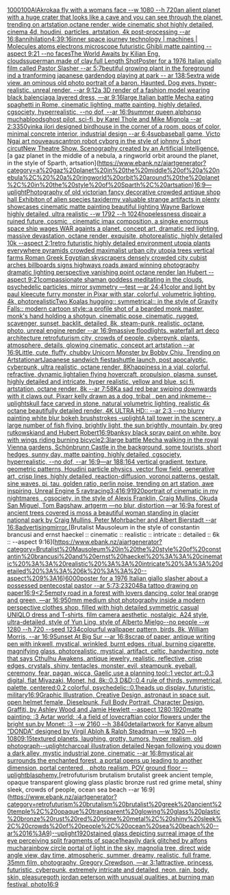 [1000100](https://www.ebank.nz/aiartgenerator?category=1000100)[AlAkroka](https://www.ebank.nz/aiartgenerator?category=AlAkroka)[a fly with a womans face --w 1080 --h 720](https://www.ebank.nz/aiartgenerator?category=a%20fly%20with%20a%20womans%20face%20--w%201080%20--h%20720)[an alient planet with a huge crater that looks like a cave and you can see through the planet, trending on artstation,octane render, wide cinematic shot highly detailed, cinema 4d, houdini, particles, artstation, 4k post-processing --ar 16:8](https://www.ebank.nz/aiartgenerator?category=an%20alient%20planet%20with%20a%20huge%20crater%20that%20looks%20like%20a%20cave%20and%20you%20can%20see%20through%20the%20planet%2C%20trending%20on%20artstation%2Coctane%20render%2C%20wide%20cinematic%20shot%20highly%20detailed%2C%20cinema%204d%2C%20houdini%2C%20particles%2C%20artstation%2C%204k%20post-processing%20--ar%2016%3A8)[annihilation](https://www.ebank.nz/aiartgenerator?category=annihilation)[4:3](https://www.ebank.nz/aiartgenerator?category=4%3A3)[9:16](https://www.ebank.nz/aiartgenerator?category=9%3A16)[inner space journey  technology | machines | Molecules atoms electrons  microscope futuristic  Ghibli matte painting  --aspect 9:21 --no faces](https://www.ebank.nz/aiartgenerator?category=inner%20space%20journey%20%20technology%20%7C%20machines%20%7C%20Molecules%20atoms%20electrons%20%20microscope%20futuristic%20%20Ghibli%20matte%20painting%20%20--aspect%209%3A21%20--no%20faces)[The World Awaits by Kilian Eng, clouds](https://www.ebank.nz/aiartgenerator?category=The%20World%20Awaits%20by%20Kilian%20Eng%2C%20clouds)[superman,made of clay,full Length Shot](https://www.ebank.nz/aiartgenerator?category=superman%2Cmade%20of%20clay%2Cfull%20Length%20Shot)[Poster for a 1976 Italian giallo film called Pastor Slasher --ar 5:7](https://www.ebank.nz/aiartgenerator?category=Poster%20for%20a%201976%20Italian%20giallo%20film%20called%20Pastor%20Slasher%20--ar%205%3A7)[beutiful growing plant in the foreground ind a tranforming japanese garden](https://www.ebank.nz/aiartgenerator?category=beutiful%20growing%20plant%20in%20the%20foreground%20ind%20a%20tranforming%20japanese%20garden)[dog playing at park -- ar 13](https://www.ebank.nz/aiartgenerator?category=dog%20playing%20at%20park%20--%20ar%2013)[8:5](https://www.ebank.nz/aiartgenerator?category=8%3A5)[extra wide view. an ominous old photo portrait of a baron. Haunted. Dog eyes. hyper-realistic. unreal render. --ar 9:12](https://www.ebank.nz/aiartgenerator?category=extra%20wide%20view.%20an%20ominous%20old%20photo%20portrait%20of%20a%20baron.%20Haunted.%20Dog%20eyes.%20hyper-realistic.%20unreal%20render.%20--ar%209%3A12)[a 3D render of a fashion model wearing black balenciaga layered dress, —ar 9:16](https://www.ebank.nz/aiartgenerator?category=a%203D%20render%20of%20a%20fashion%20model%20wearing%20black%20balenciaga%20layered%20dress%2C%20%E2%80%94ar%209%3A16)[large Italian battle Mecha eating spaghetti in Rome, cinematic lighting, matte painting, highly detailed, cgsociety, hyperrealistic, --no dof, --ar 16:9](https://www.ebank.nz/aiartgenerator?category=large%20Italian%20battle%20Mecha%20eating%20spaghetti%20in%20Rome%2C%20cinematic%20lighting%2C%20matte%20painting%2C%20highly%20detailed%2C%20cgsociety%2C%20hyperrealistic%2C%20--no%20dof%2C%20--ar%2016%3A9)[summer queen,alphonso mucha](https://www.ebank.nz/aiartgenerator?category=summer%20queen%2Calphonso%20mucha)[bloods](https://www.ebank.nz/aiartgenerator?category=bloods)[ghost pilot, sci-fi, by Karel Thole and Mike Mignola --ar 2:3](https://www.ebank.nz/aiartgenerator?category=ghost%20pilot%2C%20sci-fi%2C%20by%20Karel%20Thole%20and%20Mike%20Mignola%20--ar%202%3A3)[350](https://www.ebank.nz/aiartgenerator?category=350)[yinka ilori designed birdhouse in the corner of a room, pops of color, minimal concrete interior, industrial design --ar 6:4](https://www.ebank.nz/aiartgenerator?category=yinka%20ilori%20designed%20birdhouse%20in%20the%20corner%20of%20a%20room%2C%20pops%20of%20color%2C%20minimal%20concrete%20interior%2C%20industrial%20design%20--ar%206%3A4)[sup](https://www.ebank.nz/aiartgenerator?category=sup)[baseball game, Victo Ngai art nouveau](https://www.ebank.nz/aiartgenerator?category=baseball%20game%2C%20Victo%20Ngai%20art%20nouveau)[scantron robot cyborg in the style of johnny 5 short circut](https://www.ebank.nz/aiartgenerator?category=scantron%20robot%20cyborg%20in%20the%20style%20of%20johnny%205%20short%20circut)[New Theatre Show. Scenography created by an Artificial Intelligence.](https://www.ebank.nz/aiartgenerator?category=New%20Theatre%20Show.%20Scenography%20created%20by%20an%20Artificial%20Intelligence.)[a gaz planet in the middle of a nebula,  a ringworld orbit around the planet, in the style of Sparth, artsation](https://www.ebank.nz/aiartgenerator?category=a%20gaz%20planet%20in%20the%20middle%20of%20a%20nebula%2C%20%20a%20ringworld%20orbit%20around%20the%20planet%2C%20in%20the%20style%20of%20Sparth%2C%20artsation)[16:9](https://www.ebank.nz/aiartgenerator?category=16%3A9)[—uplight](https://www.ebank.nz/aiartgenerator?category=%E2%80%94uplight)[Photography of old victorian fancy decorative crowded antique shop hall Exhibiton of alien species taxidermy valuable strange artifacts in plenty showcases cinematic matte painting beautiful lighting Wayne Barlowe highly detailed, ultra realistic --w 1792 --h 1024](https://www.ebank.nz/aiartgenerator?category=Photography%20of%20old%20victorian%20fancy%20decorative%20crowded%20antique%20shop%20hall%20Exhibiton%20of%20alien%20species%20taxidermy%20valuable%20strange%20artifacts%20in%20plenty%20showcases%20cinematic%20matte%20painting%20beautiful%20lighting%20Wayne%20Barlowe%20highly%20detailed%2C%20ultra%20realistic%20--w%201792%20--h%201024)[hopelessness dispair a ruined future, cosmic , cinematic imax composition, a singke enormous space ship wages WAR againts a planet, concept art, dramatic red lighting, massive devastation, octane render, exquisite, photorealistic, highly detailed 10k --aspect 2:1](https://www.ebank.nz/aiartgenerator?category=hopelessness%20dispair%20a%20ruined%20future%2C%20cosmic%20%2C%20cinematic%20imax%20composition%2C%20a%20singke%20enormous%20space%20ship%20wages%20WAR%20againts%20a%20planet%2C%20concept%20art%2C%20dramatic%20red%20lighting%2C%20massive%20devastation%2C%20octane%20render%2C%20exquisite%2C%20photorealistic%2C%20highly%20detailed%2010k%20--aspect%202%3A1)[retro futuristic highly detailed environment utopia plants everywhere pyramids crowded maximalist urban city utopia trees  vertical farms Roman Greek Egyptian skyscrapers densely crowded city cubist arches billboards signs highways roads award winning photography dramatic lighting perspective vanishing point octane render Ian Hubert  --aspect 9:21](https://www.ebank.nz/aiartgenerator?category=retro%20futuristic%20highly%20detailed%20environment%20utopia%20plants%20everywhere%20pyramids%20crowded%20maximalist%20urban%20city%20utopia%20trees%20%20vertical%20farms%20Roman%20Greek%20Egyptian%20skyscrapers%20densely%20crowded%20city%20cubist%20arches%20billboards%20signs%20highways%20roads%20award%20winning%20photography%20dramatic%20lighting%20perspective%20vanishing%20point%20octane%20render%20Ian%20Hubert%20%20--aspect%209%3A21)[compassionate shaman goddess meditating in the clouds, psychedelic particles, mirror symmetry —test —ar 24:41](https://www.ebank.nz/aiartgenerator?category=compassionate%20shaman%20goddess%20meditating%20in%20the%20clouds%2C%20psychedelic%20particles%2C%20mirror%20symmetry%20%E2%80%94test%20%E2%80%94ar%2024%3A41)[color and light by paul klee](https://www.ebank.nz/aiartgenerator?category=color%20and%20light%20by%20paul%20klee)[cute furry monster in Pixar with star, colorful, volumetric lighting, 4k, photorealistic](https://www.ebank.nz/aiartgenerator?category=cute%20furry%20monster%20in%20Pixar%20with%20star%2C%20colorful%2C%20volumetric%20lighting%2C%204k%2C%20photorealistic)[Two Koalas hugging:: symmetrical:: in the style of Gravity Falls:: modern cartoon style::](https://www.ebank.nz/aiartgenerator?category=Two%20Koalas%20hugging%3A%3A%20symmetrical%3A%3A%20in%20the%20style%20of%20Gravity%20Falls%3A%3A%20modern%20cartoon%20style%3A%3A)[a profile shot of a bearded  monk master, monk's hand holding a shotgun, cinematic pose, cinematic, rugged, scavenger, sunset, backlit, detailed, 8k, steam-punk, realistic, octane, photo, unreal engine render --ar 16:9](https://www.ebank.nz/aiartgenerator?category=a%20profile%20shot%20of%20a%20bearded%20%20monk%20master%2C%20monk%27s%20hand%20holding%20a%20shotgun%2C%20cinematic%20pose%2C%20cinematic%2C%20rugged%2C%20scavenger%2C%20sunset%2C%20backlit%2C%20detailed%2C%208k%2C%20steam-punk%2C%20realistic%2C%20octane%2C%20photo%2C%20unreal%20engine%20render%20--ar%2016%3A9)[massive floodlights. waterfall art deco architecture retrofuturism city, crowds of people, cyberpynk, plants, atmosphere, details, glowing cinematic, concept art artstation --ar 16:9](https://www.ebank.nz/aiartgenerator?category=massive%20floodlights.%20waterfall%20art%20deco%20architecture%20retrofuturism%20city%2C%20crowds%20of%20people%2C%20cyberpynk%2C%20plants%2C%20atmosphere%2C%20details%2C%20glowing%20cinematic%2C%20concept%20art%20artstation%20--ar%2016%3A9)[Little, cute, fluffy, chubby Unicorn Monster by Bobby Chiu, Trending on Artstation](https://www.ebank.nz/aiartgenerator?category=Little%2C%20cute%2C%20fluffy%2C%20chubby%20Unicorn%20Monster%20by%20Bobby%20Chiu%2C%20Trending%20on%20Artstation)[art](https://www.ebank.nz/aiartgenerator?category=art)[Japanese sandwich fiesta](https://www.ebank.nz/aiartgenerator?category=Japanese%20sandwich%20fiesta)[shuttle launch, post apocalyptic, cyberpunk, ultra realistic, octane render, 8K](https://www.ebank.nz/aiartgenerator?category=shuttle%20launch%2C%20post%20apocalyptic%2C%20cyberpunk%2C%20ultra%20realistic%2C%20octane%20render%2C%208K)[happiness in a vial, colorful, refractive, dynamic light](https://www.ebank.nz/aiartgenerator?category=happiness%20in%20a%20vial%2C%20colorful%2C%20refractive%2C%20dynamic%20light)[alien flying hovercraft, propulsion, plasma, sunset, highly detailed and intricate, hyper realistic, yellow and blue, sci fi, artstation, octane render, 8k --ar 7:5](https://www.ebank.nz/aiartgenerator?category=alien%20flying%20hovercraft%2C%20propulsion%2C%20plasma%2C%20sunset%2C%20highly%20detailed%20and%20intricate%2C%20hyper%20realistic%2C%20yellow%20and%20blue%2C%20sci%20fi%2C%20artstation%2C%20octane%20render%2C%208k%20--ar%207%3A5)[8K](https://www.ebank.nz/aiartgenerator?category=8K)[a sad red bear swiping downwards with it claws out, Pixar](https://www.ebank.nz/aiartgenerator?category=a%20sad%20red%20bear%20swiping%20downwards%20with%20it%20claws%20out%2C%20Pixar)[r kelly drawn as a dog, tribal , pen and ink](https://www.ebank.nz/aiartgenerator?category=r%20kelly%20drawn%20as%20a%20dog%2C%20tribal%20%2C%20pen%20and%20ink)[meme](https://www.ebank.nz/aiartgenerator?category=meme)[--uplight](https://www.ebank.nz/aiartgenerator?category=--uplight)[skull face carved in stone, natural volumetric lighting, realistic 4k octane beautifully detailed render, 4K ULTRA HD:: --ar 2:3 --no blurry painting white blur bokeh brushstrokes –uplight](https://www.ebank.nz/aiartgenerator?category=skull%20face%20carved%20in%20stone%2C%20natural%20volumetric%20lighting%2C%20realistic%204k%20octane%20beautifully%20detailed%20render%2C%204K%20ULTRA%20HD%3A%3A%20--ar%202%3A3%20--no%20blurry%20painting%20white%20blur%20bokeh%20brushstrokes%20%E2%80%93uplight)[A tall tower in the scenery, a large number of fish flying, brightly light, the sun brightly, mountain, by greg rutkowskiand and Hubert Robert](https://www.ebank.nz/aiartgenerator?category=A%20tall%20tower%20in%20the%20scenery%2C%20a%20large%20number%20of%20fish%20flying%2C%20brightly%20light%2C%20the%20sun%20brightly%2C%20mountain%2C%20by%20greg%20rutkowskiand%20and%20Hubert%20Robert)[16:9](https://www.ebank.nz/aiartgenerator?category=16%3A9)[banksy black spray paint on white, boy with wings riding burning bicycle](https://www.ebank.nz/aiartgenerator?category=banksy%20black%20spray%20paint%20on%20white%2C%20boy%20with%20wings%20riding%20burning%20bicycle)[2:3](https://www.ebank.nz/aiartgenerator?category=2%3A3)[large battle Mecha walking in the royal Vienna gardens, Schönbrunn Castle in the background, some tourists, short hedges, sunny day, matte painting, highly detailed, cgsociety, hyperrealistic, --no dof, --ar 16:9](https://www.ebank.nz/aiartgenerator?category=large%20battle%20Mecha%20walking%20in%20the%20royal%20Vienna%20gardens%2C%20Sch%C3%B6nbrunn%20Castle%20in%20the%20background%2C%20some%20tourists%2C%20short%20hedges%2C%20sunny%20day%2C%20matte%20painting%2C%20highly%20detailed%2C%20cgsociety%2C%20hyperrealistic%2C%20--no%20dof%2C%20--ar%2016%3A9)[—ar 188:164 vertical gradient, texture, geometric patterns, Houdini particle physics, vector flow field, generative art, crisp lines, highly detailed, reaction-diffusion, voronoi patterns, gestalt, sine waves, pi, tau, golden ratio, perlin noise, trending on art station, awe inspiring, Unreal Engine 5 raytracing](https://www.ebank.nz/aiartgenerator?category=%E2%80%94ar%20188%3A164%20vertical%20gradient%2C%20texture%2C%20geometric%20patterns%2C%20Houdini%20particle%20physics%2C%20vector%20flow%20field%2C%20generative%20art%2C%20crisp%20lines%2C%20highly%20detailed%2C%20reaction-diffusion%2C%20voronoi%20patterns%2C%20gestalt%2C%20sine%20waves%2C%20pi%2C%20tau%2C%20golden%20ratio%2C%20perlin%20noise%2C%20trending%20on%20art%20station%2C%20awe%20inspiring%2C%20Unreal%20Engine%205%20raytracing)[3:4](https://www.ebank.nz/aiartgenerator?category=3%3A4)[16:9](https://www.ebank.nz/aiartgenerator?category=16%3A9)[1920](https://www.ebank.nz/aiartgenerator?category=1920)[portrait of cinematic in my nightmares , cgsociety, in the style of Alexis Franklin, Craig Mullins, Okuda San Miguel, Tom Bagshaw, artgerm —no blur, distortion —ar 16:9](https://www.ebank.nz/aiartgenerator?category=portrait%20of%20cinematic%20in%20my%20nightmares%20%2C%20cgsociety%2C%20in%20the%20style%20of%20Alexis%20Franklin%2C%20Craig%20Mullins%2C%20Okuda%20San%20Miguel%2C%20Tom%20Bagshaw%2C%20artgerm%20%E2%80%94no%20blur%2C%20distortion%20%E2%80%94ar%2016%3A9)[a forest of ancient trees covered is moss a beautiful woman standing in glacier national park by Craig Mullins, Peter Mohrbacher and Albert Bierstadt --ar 16:8](https://www.ebank.nz/aiartgenerator?category=a%20forest%20of%20ancient%20trees%20covered%20is%20moss%20a%20beautiful%20woman%20standing%20in%20glacier%20national%20park%20by%20Craig%20Mullins%2C%20Peter%20Mohrbacher%20and%20Albert%20Bierstadt%20--ar%2016%3A8)[advertising](https://www.ebank.nz/aiartgenerator?category=advertising)[mirror.](https://www.ebank.nz/aiartgenerator?category=mirror.)[Brutalist Mausoleum in the style of constantin brancusi and ernst haeckel :: cinematic :: realistic :: intricate :: detailed :: 6k :: --aspect 9:16](https://www.ebank.nz/aiartgenerator?category=Brutalist%20Mausoleum%20in%20the%20style%20of%20constantin%20brancusi%20and%20ernst%20haeckel%20%3A%3A%20cinematic%20%3A%3A%20realistic%20%3A%3A%20intricate%20%3A%3A%20detailed%20%3A%3A%206k%20%3A%3A%20--aspect%209%3A16)[6000](https://www.ebank.nz/aiartgenerator?category=6000)[poster for a 1976 Italian giallo slasher about a possessed pentecostal pastor --ar 5:7](https://www.ebank.nz/aiartgenerator?category=poster%20for%20a%201976%20Italian%20giallo%20slasher%20about%20a%20possessed%20pentecostal%20pastor%20--ar%205%3A7)[3:2](https://www.ebank.nz/aiartgenerator?category=3%3A2)[3](https://www.ebank.nz/aiartgenerator?category=3)[2048](https://www.ebank.nz/aiartgenerator?category=2048)[a tattoo drawing on paper](https://www.ebank.nz/aiartgenerator?category=a%20tattoo%20drawing%20on%20paper)[16:9](https://www.ebank.nz/aiartgenerator?category=16%3A9)[<2:5](https://www.ebank.nz/aiartgenerator?category=%3C2%3A5)[empty road in a forest with lovers dancing, color teal orange and green, —ar 16:9](https://www.ebank.nz/aiartgenerator?category=empty%20road%20in%20a%20forest%20with%20lovers%20dancing%2C%20color%20teal%20orange%20and%20green%2C%20%E2%80%94ar%2016%3A9)[50mm medium shot photography inside a modern perspective clothes shop, filled with high detailed symmetric casual UNIQLO dress and T-shirts, film camera aesthetic, nostalgic, A24 style, ultra-detailed, style of Yun Ling, style of Alberto Mielgo--no people --w 1280 --h 720 --seed 1234](https://www.ebank.nz/aiartgenerator?category=50mm%20medium%20shot%20photography%20inside%20a%20modern%20perspective%20clothes%20shop%2C%20filled%20with%20high%20detailed%20symmetric%20casual%20UNIQLO%20dress%20and%20T-shirts%2C%20film%20camera%20aesthetic%2C%20nostalgic%2C%20A24%20style%2C%20ultra-detailed%2C%20style%20of%20Yun%20Ling%2C%20style%20of%20Alberto%20Mielgo--no%20people%20--w%201280%20--h%20720%20--seed%201234)[colourful wallpaper pattern, birds, 8k, William Morris, --ar 16:9](https://www.ebank.nz/aiartgenerator?category=colourful%20wallpaper%20pattern%2C%20birds%2C%208k%2C%20William%20Morris%2C%20--ar%2016%3A9)[Sunset At Big Sur --ar 16:8](https://www.ebank.nz/aiartgenerator?category=Sunset%20At%20Big%20Sur%20--ar%2016%3A8)[scrap of paper, antique writing pen with inkwell, mystical, wrinkled, burnt edges, ritual, burning cigarette, magnifying glass, photorealistic, mystical, artifact, celtic, handwriting, note that says Cthulhu Awakens, antique jewelry, realistic, reflective, crisp edges, crystals, shiny, tentacles, monster, evil, steampunk, eyeball, ceremony, fear, pagan, wicca, Gaelic,](https://www.ebank.nz/aiartgenerator?category=scrap%20of%20paper%2C%20antique%20writing%20pen%20with%20inkwell%2C%20mystical%2C%20wrinkled%2C%20burnt%20edges%2C%20ritual%2C%20burning%20cigarette%2C%20magnifying%20glass%2C%20photorealistic%2C%20mystical%2C%20artifact%2C%20celtic%2C%20handwriting%2C%20note%20that%20says%20Cthulhu%20Awakens%2C%20antique%20jewelry%2C%20realistic%2C%20reflective%2C%20crisp%20edges%2C%20crystals%2C%20shiny%2C%20tentacles%2C%20monster%2C%20evil%2C%20steampunk%2C%20eyeball%2C%20ceremony%2C%20fear%2C%20pagan%2C%20wicca%2C%20Gaelic%2C)[use a planning tool::1 vector art::0.3 digital, flat Miyazaki, Monet, hd, 8k::0.3 D&D::0.4 rule of thirds, symmetrical, palette, centered:0.2 colorful, psychedelic::0.1](https://www.ebank.nz/aiartgenerator?category=use%20a%20planning%20tool%3A%3A1%20vector%20art%3A%3A0.3%20digital%2C%20flat%20Miyazaki%2C%20Monet%2C%20hd%2C%208k%3A%3A0.3%20D%26D%3A%3A0.4%20rule%20of%20thirds%2C%20symmetrical%2C%20palette%2C%20centered%3A0.2%20colorful%2C%20psychedelic%3A%3A0.1)[heads up display, futuristic, military](https://www.ebank.nz/aiartgenerator?category=heads%20up%20display%2C%20futuristic%2C%20military)[16:9](https://www.ebank.nz/aiartgenerator?category=16%3A9)[Graphic Illustration, Creative Design, astronaut in space suit, open helmet female, Dieselpunk, Full Body Portrait, Character Design, Graffiti, by Ashley Wood and Jamie Hewlett --aspect 1280:1920](https://www.ebank.nz/aiartgenerator?category=Graphic%20Illustration%2C%20Creative%20Design%2C%20astronaut%20in%20space%20suit%2C%20open%20helmet%20female%2C%20Dieselpunk%2C%20Full%20Body%20Portrait%2C%20Character%20Design%2C%20Graffiti%2C%20by%20Ashley%20Wood%20and%20Jamie%20Hewlett%20--aspect%201280%3A1920)[matte painting: :3 Avtar world: :4,a field of lovecraftian color flowers under the bright sun.by Monet: :3 --w 2160 --h 3840](https://www.ebank.nz/aiartgenerator?category=matte%20painting%3A%20%3A3%20Avtar%20world%3A%20%3A4%2Ca%20field%20of%20lovecraftian%20color%20flowers%20under%20the%20bright%20sun.by%20Monet%3A%20%3A3%20--w%202160%20--h%203840)[detail](https://www.ebank.nz/aiartgenerator?category=detail)[artwork for Kanye album “DONDA” designed by Virgil Abloh & Ralph Steadman —w 1920 —h 1080](https://www.ebank.nz/aiartgenerator?category=artwork%20for%20Kanye%20album%20%E2%80%9CDONDA%E2%80%9D%20designed%20by%20Virgil%20Abloh%20%26%20Ralph%20Steadman%20%E2%80%94w%201920%20%E2%80%94h%201080)[9:15](https://www.ebank.nz/aiartgenerator?category=9%3A15)[textured planets, laughing, grotty, tumors, hyper realism, old photograph](https://www.ebank.nz/aiartgenerator?category=textured%20planets%2C%20laughing%2C%20grotty%2C%20tumors%2C%20hyper%20realism%2C%20old%20photograph)[--uplight](https://www.ebank.nz/aiartgenerator?category=--uplight)[charcoal illustration detailed Negan following you down a dark alley, mystic industrial zone, cinematic --ar 16:8](https://www.ebank.nz/aiartgenerator?category=charcoal%20illustration%20detailed%20Negan%20following%20you%20down%20a%20dark%20alley%2C%20mystic%20industrial%20zone%2C%20cinematic%20--ar%2016%3A8)[mystical air surrounds the enchanted forest, a portal opens up leading to another dimension, portal centered, , photo realism, POV ground floor --uplight](https://www.ebank.nz/aiartgenerator?category=mystical%20air%20surrounds%20the%20enchanted%20forest%2C%20a%20portal%20opens%20up%20leading%20to%20another%20dimension%2C%20portal%20centered%2C%20%2C%20photo%20realism%2C%20POV%20ground%20floor%20--uplight)[blasphemy.](https://www.ebank.nz/aiartgenerator?category=blasphemy.)[retrofuturism brutalism brutalist greek ancient temple, opaque transparent glowing glass plastic bronze rust red grime metal, shiny sleek, crowds of people, ocean sea beach --ar 16:9](https://www.ebank.nz/aiartgenerator?category=retrofuturism%20brutalism%20brutalist%20greek%20ancient%20temple%2C%20opaque%20transparent%20glowing%20glass%20plastic%20bronze%20rust%20red%20grime%20metal%2C%20shiny%20sleek%2C%20crowds%20of%20people%2C%20ocean%20sea%20beach%20--ar%2016%3A9)[--uplight](https://www.ebank.nz/aiartgenerator?category=--uplight)[1920](https://www.ebank.nz/aiartgenerator?category=1920)[stained glass depicting surreal image of the eye perceiving split fragments of space](https://www.ebank.nz/aiartgenerator?category=stained%20glass%20depicting%20surreal%20image%20of%20the%20eye%20perceiving%20split%20fragments%20of%20space)[1](https://www.ebank.nz/aiartgenerator?category=1)[heavily dark glitched by alfons mucha](https://www.ebank.nz/aiartgenerator?category=heavily%20dark%20glitched%20by%20alfons%20mucha)[rainbow circle portal of light in the sky, magnolia tree, direct wide angle view, day time, atmospheric, summer, dreamy, realistic, full frame, 35mm film, photography, Gregory Crewdson, —ar 3:1](https://www.ebank.nz/aiartgenerator?category=rainbow%20circle%20portal%20of%20light%20in%20the%20sky%2C%20magnolia%20tree%2C%20direct%20wide%20angle%20view%2C%20day%20time%2C%20atmospheric%2C%20summer%2C%20dreamy%2C%20realistic%2C%20full%20frame%2C%2035mm%20film%2C%20photography%2C%20Gregory%20Crewdson%2C%20%E2%80%94ar%203%3A1)[attractive, princess, futuristic, cyberpunk, extremely intricate and detailed, neon, rain, body, skin, pleasure](https://www.ebank.nz/aiartgenerator?category=attractive%2C%20princess%2C%20futuristic%2C%20cyberpunk%2C%20extremely%20intricate%20and%20detailed%2C%20neon%2C%20rain%2C%20body%2C%20skin%2C%20pleasure)[goth jordan peterson with unusual qualities, at burning man festival, photo](https://www.ebank.nz/aiartgenerator?category=goth%20jordan%20peterson%20with%20unusual%20qualities%2C%20at%20burning%20man%20festival%2C%20photo)[16:9](https://www.ebank.nz/aiartgenerator?category=16%3A9)